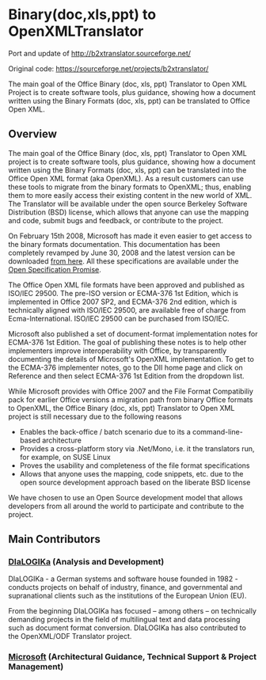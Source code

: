 # Binary(doc,xls,ppt) to OpenXMLTranslator
Port and update of http://b2xtranslator.sourceforge.net/

Original code: https://sourceforge.net/projects/b2xtranslator/

The main goal of the Office Binary (doc, xls, ppt) Translator to Open XML Project is to create software tools, plus guidance, showing how a document written using the Binary Formats (doc, xls, ppt) can be translated to Office Open XML.

## Overview

The main goal of the Office Binary (doc, xls, ppt) Translator to Open XML project is to create software tools, plus guidance, showing how a document written using the Binary Formats (doc, xls, ppt) can be translated into the Office Open XML format (aka OpenXML). As a result customers can use these tools to migrate from the binary formats to OpenXML; thus, enabling them to more easily access their existing content in the new world of XML. The Translator will be available under the open source Berkeley Software Distribution (BSD) license, which allows that anyone can use the mapping and code, submit bugs and feedback, or contribute to the project.

On February 15th 2008, Microsoft has made it even easier to get access to the binary formats documentation. This documentation has been completely revamped by June 30, 2008 and the latest version can be downloaded [from here](https://msdn.microsoft.com/en-us/library/dd208104.aspx). All these specifications are available under the [Open Specification Promise](http://www.microsoft.com/interop/osp).

The Office Open XML file formats have been approved and published as ISO/IEC 29500. The pre-ISO version or ECMA-376 1st Edition, which is implemented in Office 2007 SP2, and ECMA-376 2nd edition, which is technically aligned with ISO/IEC 29500, are available free of charge from Ecma-International. ISO/IEC 29500 can be purchased from ISO/IEC.

Microsoft also published a set of document-format implementation notes for ECMA-376 1st Edition. The goal of publishing these notes is to help other implementers improve interoperability with Office, by transparently documenting the details of Microsoft's OpenXML implementation. To get to the ECMA-376 implementer notes, go to the DII home page and click on Reference and then select ECMA-376 1st Edition from the dropdown list.

While Microsoft provides with Office 2007 and the File Format Compatibiliy pack for earlier Office versions a migration path from binary Office formats to OpenXML, the Office Binary (doc, xls, ppt) Translator to Open XML project is still necessary due to the following reasons

* Enables the back-office / batch scenario due to its a command-line-based architecture
* Provides a cross-platform story via .Net/Mono, i.e. it the translators run, for example, on SUSE Linux
* Proves the usability and completeness of the file format specifications
* Allows that anyone uses the mapping, code snippets, etc. due to the open source development approach based on the liberate BSD license

We have chosen to use an Open Source development model that allows developers from all around the world to participate and contribute to the project.

## Main Contributors

### [DIaLOGIKa](http://www.dialogika.de/) (Analysis and Development)

DIaLOGIKa - a German systems and software house founded in 1982 - conducts projects on behalf of industry, finance, and governmental and supranational clients such as the institutions of the European Union (EU).

From the beginning DIaLOGIKa has focused – among others – on technically demanding projects in the field of multilingual text and data processing such as document format conversion. DIaLOGIKa has also contributed to the OpenXML/ODF Translator project.

### [Microsoft](http://www.microsoft.com/interop) (Architectural Guidance, Technical Support & Project Management)
